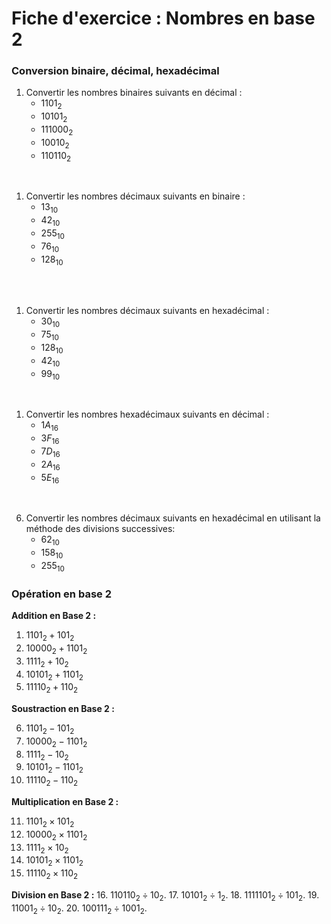 # Fiche d'exercice : Nombres en base 2

### Conversion binaire, décimal, hexadécimal

1. Convertir les nombres binaires suivants en décimal :
   - $1101_{2}$
   - $10101_{2}$
   - $111000_{2}$
   - $10010_{2}$
   - $110110_{2}$
<br/>

1. Convertir les nombres décimaux suivants en binaire :
   - $13_{10}$
   - $42_{10}$
   - $255_{10}$
   - $76_{10}$
   - $128_{10}$
  
<br/>

<br/>

1. Convertir les nombres décimaux suivants en hexadécimal :
   - $30_{10}$
   - $75_{10}$
   - $128_{10}$
   - $42_{10}$
   - $99_{10}$
<br/>

1. Convertir les nombres hexadécimaux suivants en décimal :
   - $1A_{16}$
   - $3F_{16}$
   - $7D_{16}$
   - $2A_{16}$
   - $5E_{16}$

<br/>

6. Convertir les nombres décimaux suivants en hexadécimal en utilisant la méthode des divisions successives:
   - $62_{10}$
   - $158_{10}$
   - $255_{10}$

### Opération en base 2

**Addition en Base 2 :**

1. $1101_{2} + 101_{2}$
2. $10000_{2} + 1101_{2}$
3. $1111_{2} + 10_{2}$
4. $10101_{2} + 1101_{2}$
5. $11110_{2} + 110_{2}$

**Soustraction en Base 2 :**

6. $1101_{2} - 101_{2}$
7. $10000_{2} - 1101_{2}$
8. $1111_{2} - 10_{2}$
9. $10101_{2} - 1101_{2}$
10. $11110_{2} - 110_{2}$

**Multiplication en Base 2 :**

11. $1101_{2} \times 101_{2}$
12. $10000_{2} \times 1101_{2}$
13. $1111_{2} \times 10_{2}$
14. $10101_{2} \times 1101_{2}$
15. $11110_{2} \times 110_{2}$
  
**Division en Base 2 :**
16. $110110_{2} \div10_{2}$.
17. $10101_{2} \div1_{2}$.
18. $1111101_{2} \div 101_{2}$.
19. $11001_{2} \div10_{2}$.
20. $100111_{2} \div1001_{2}$.